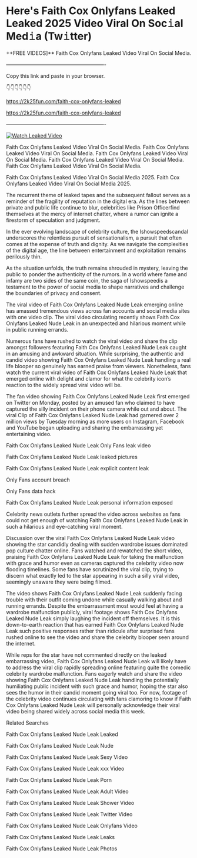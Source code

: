 # Here's Faith Cox Onlyfans Leaked Leaked 2025 Video Viral On Soc𝚒al Med𝚒a (Tw𝚒tter)

++FREE VIDEOS]** Faith Cox Onlyfans Leaked Video Viral On Social Media.

———————————————————-

Copy this link and paste in your browser.

👇👇👇👇👇👇

https://2k25fun.com/faith-cox-onlyfans-leaked

https://2k25fun.com/faith-cox-onlyfans-leaked

———————————————————-

[![Watch Leaked Video](https://miro.medium.com/v2/resize:fit:828/format:webp/1*cilzJN44JGOrTw9NJCrNHA.gif "Watch Leaked Video")](https://2k25fun.com/faith-cox-onlyfans-leaked)

Faith Cox Onlyfans Leaked Video Viral On Social Media. Faith Cox Onlyfans Leaked Video Viral On Social Media. Faith Cox Onlyfans Leaked Video Viral On Social Media. Faith Cox Onlyfans Leaked Video Viral On Social Media. Faith Cox Onlyfans Leaked Video Viral On Social Media.

Faith Cox Onlyfans Leaked Video Viral On Social Media 2025. Faith Cox Onlyfans Leaked Video Viral On Social Media 2025.

The recurrent theme of leaked tapes and the subsequent fallout serves as a reminder of the fragility of reputation in the digital era. As the lines between private and public life continue to blur, celebrities like Prison Officerfind themselves at the mercy of internet chatter, where a rumor can ignite a firestorm of speculation and judgment.

In the ever evolving landscape of celebrity culture, the Ishowspeedscandal underscores the relentless pursuit of sensationalism, a pursuit that often comes at the expense of truth and dignity. As we navigate the complexities of the digital age, the line between entertainment and exploitation remains perilously thin.

As the situation unfolds, the truth remains shrouded in mystery, leaving the public to ponder the authenticity of the rumors. In a world where fame and infamy are two sides of the same coin, the saga of Ishowspeedis a testament to the power of social media to shape narratives and challenge the boundaries of privacy and consent.

The viral video of Faith Cox Onlyfans Leaked Nude Leak emerging online has amassed tremendous views across fan accounts and social media sites with one video clip. The viral video circulating recently shows Faith Cox Onlyfans Leaked Nude Leak in an unexpected and hilarious moment while in public running errands.

Numerous fans have rushed to watch the viral video and share the clip amongst followers featuring Faith Cox Onlyfans Leaked Nude Leak caught in an amusing and awkward situation. While surprising, the authentic and candid video showing Faith Cox Onlyfans Leaked Nude Leak handling a real life blooper so genuinely has earned praise from viewers. Nonetheless, fans watch the current viral video of Faith Cox Onlyfans Leaked Nude Leak that emerged online with delight and clamor for what the celebrity icon’s reaction to the widely spread viral video will be.

The fan video showing Faith Cox Onlyfans Leaked Nude Leak first emerged on Twitter on Monday, posted by an amused fan who claimed to have captured the silly incident on their phone camera while out and about. The viral Clip of Faith Cox Onlyfans Leaked Nude Leak had garnered over 2 million views by Tuesday morning as more users on Instagram, Facebook and YouTube began uploading and sharing the embarrassing yet entertaining video.

Faith Cox Onlyfans Leaked Nude Leak Only Fans leak video

Faith Cox Onlyfans Leaked Nude Leak leaked pictures

Faith Cox Onlyfans Leaked Nude Leak explicit content leak

Only Fans account breach

Only Fans data hack

Faith Cox Onlyfans Leaked Nude Leak personal information exposed

Celebrity news outlets further spread the video across websites as fans could not get enough of watching Faith Cox Onlyfans Leaked Nude Leak in such a hilarious and eye-catching viral moment.

Discussion over the viral Faith Cox Onlyfans Leaked Nude Leak video showing the star candidly dealing with sudden wardrobe issues dominated pop culture chatter online. Fans watched and rewatched the short video, praising Faith Cox Onlyfans Leaked Nude Leak for taking the malfunction with grace and humor even as cameras captured the celebrity video now flooding timelines. Some fans have scrutinized the viral clip, trying to discern what exactly led to the star appearing in such a silly viral video, seemingly unaware they were being filmed.

The video shows Faith Cox Onlyfans Leaked Nude Leak suddenly facing trouble with their outfit coming undone while casually walking about and running errands. Despite the embarrassment most would feel at having a wardrobe malfunction publicly, viral footage shows Faith Cox Onlyfans Leaked Nude Leak simply laughing the incident off themselves. It is this down-to-earth reaction that has earned Faith Cox Onlyfans Leaked Nude Leak such positive responses rather than ridicule after surprised fans rushed online to see the video and share the celebrity blooper seen around the internet.

While reps for the star have not commented directly on the leaked embarrassing video, Faith Cox Onlyfans Leaked Nude Leak will likely have to address the viral clip rapidly spreading online featuring quite the comedic celebrity wardrobe malfunction. Fans eagerly watch and share the video showing Faith Cox Onlyfans Leaked Nude Leak handling the potentially humiliating public incident with such grace and humor, hoping the star also sees the humor in their candid moment going viral too. For now, footage of the celebrity video continues circulating with fans clamoring to know if Faith Cox Onlyfans Leaked Nude Leak will personally acknowledge their viral video being shared widely across social media this week.

Related Searches

Faith Cox Onlyfans Leaked Nude Leak Leaked

Faith Cox Onlyfans Leaked Nude Leak Nude

Faith Cox Onlyfans Leaked Nude Leak Sexy Video

Faith Cox Onlyfans Leaked Nude Leak xxx Video

Faith Cox Onlyfans Leaked Nude Leak Porn

Faith Cox Onlyfans Leaked Nude Leak Adult Video

Faith Cox Onlyfans Leaked Nude Leak Shower Video

Faith Cox Onlyfans Leaked Nude Leak Twitter Video

Faith Cox Onlyfans Leaked Nude Leak Onlyfans Video

Faith Cox Onlyfans Leaked Nude Leak Leaks

Faith Cox Onlyfans Leaked Nude Leak Photos